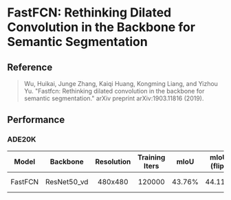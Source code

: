 # FastFCN: Rethinking Dilated Convolution in the Backbone for Semantic Segmentation

## Reference
> Wu, Huikai, Junge Zhang, Kaiqi Huang, Kongming Liang, and Yizhou Yu. "Fastfcn: Rethinking dilated convolution in the backbone for semantic segmentation." arXiv preprint arXiv:1903.11816 (2019).

## Performance

### ADE20K

| Model | Backbone | Resolution | Training Iters | mIoU | mIoU (flip) | mIoU (ms+flip) | Links |
|:-:|:-:|:-:|:-:|:-:|:-:|:-:|:-:|
|FastFCN|ResNet50_vd|480x480|120000|43.76%|44.11%|44.91%|[model](https://bj.bcebos.com/paddleseg/dygraph/ade20k/fastfcn_resnet50_os8_ade20k_480x480_120k/model.pdparams) \| [log](https://bj.bcebos.com/paddleseg/dygraph/ade20k/fastfcn_resnet50_os8_ade20k_480x480_120k/train.log)|
